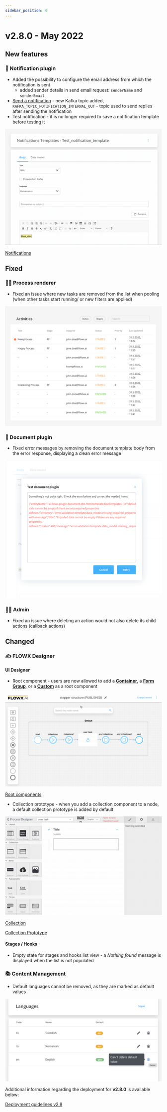 ```yaml
---
sidebar_position: 6
---
```


# v2.8.0 - May 2022

## **New features**

### :envelope_with_arrow: Notification plugin

* Added the possibility to configure the email address from which the notification is sent&#x20;
  * added sender details in send email request: `senderName` and `senderEmail`
* [Send a notification](../../docs/platform-deep-dive/plugins/custom-plugins/notifications-plugin/using-notifications-plugin/sending-a-notification) - new Kafka topic added, `KAFKA_TOPIC_NOTIFICATION_INTERNAL_OUT` -  topic used to send replies after sending the notification
* Test notification - it is no longer required to save a notification template before testing it

![](../img/release280_notif.gif)

[Notifications](../../docs/platform-deep-dive/plugins/custom-plugins/notifications-plugin)


## **Fixed**

### 🤹‍♀️ Process renderer

* Fixed an issue where new tasks are removed from the list when pooling (when other tasks start running/ or new filters are applied)

![](../img/release280_task_pooling.png)

### :page_facing_up: Document plugin

* Fixed error messages by removing the document template body from the error response, displaying a clean error message

![](../img/release280_test_doc.png)

### 👩‍🏭 Admin

* Fixed an issue where deleting an action would not also delete its child actions (callback actions)

## **Changed**

### :writing_hand: FLOWX **Designer**&#x20;

#### **UI Designer**

* Root component - users are now allowed to add a [**Container**](../../docs/building-blocks/ui-designer/ui-component-types/root-components/container), a [**Form Group**](../../docs/building-blocks/ui-designer/ui-component-types/root-components/form-group), or a [**Custom**](../../docs/building-blocks/ui-designer/ui-component-types/root-components/custom) as a root component

![Root component](../img/release280_root_comp.gif)

[Root components](../../docs/building-blocks/ui-designer/ui-component-types/root-components)


* Collection prototype - when you add a collection component to a node, a default collection prototype is added by default

![Collection prototype](../img/release280_coll_prot.gif)

[Collection](../../docs/building-blocks/ui-designer/ui-component-types/collection)

[Collection Prototype](../../docs/building-blocks/ui-designer/ui-component-types/collection/collection_prototype)

#### Stages / Hooks

* Empty state for stages and hooks list view - a _Nothing found_ message is displayed when the list is not populated

### :books: Content Management

* Default languages cannot be removed, as they are marked as default values

![](../img/release280_cms.png)

Additional information regarding the deployment for **v2.8.0** is available below:

[Deployment guidelines v2.8](deployment-guidelines-v2.8)
